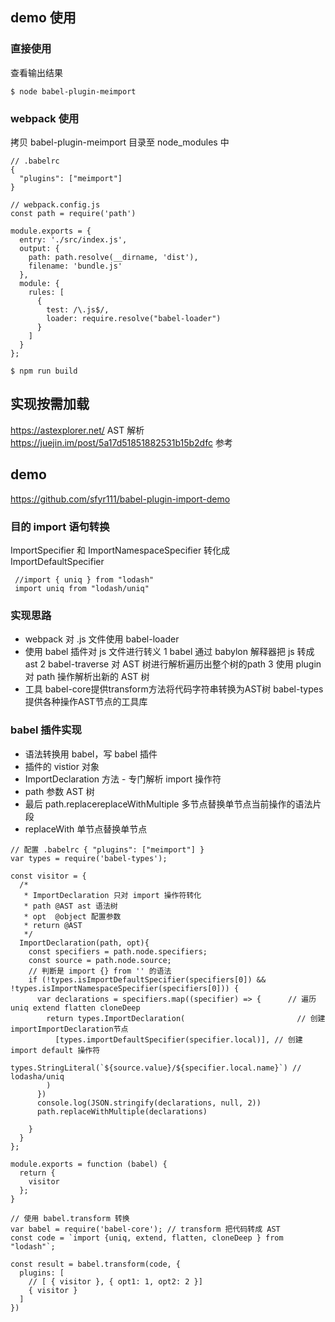 ## demo 使用
### 直接使用
查看输出结果
```$xslt
$ node babel-plugin-meimport 
```

### webpack 使用
拷贝 babel-plugin-meimport 目录至 node_modules 中
```$xslt
// .babelrc
{
  "plugins": ["meimport"]
}
```
```$xslt
// webpack.config.js
const path = require('path')

module.exports = {
  entry: './src/index.js',
  output: {
    path: path.resolve(__dirname, 'dist'),
    filename: 'bundle.js'
  },
  module: {
    rules: [
      {
        test: /\.js$/,
        loader: require.resolve("babel-loader")
      }
    ]
  }
};
```
```$xslt
$ npm run build
```


## 实现按需加载
https://astexplorer.net/ AST 解析
https://juejin.im/post/5a17d51851882531b15b2dfc 参考

## demo 
https://github.com/sfyr111/babel-plugin-import-demo

### 目的 import 语句转换
ImportSpecifier 和 ImportNamespaceSpecifier 转化成 ImportDefaultSpecifier

```
 //import { uniq } from "lodash"
 import uniq from "lodash/uniq"
```

### 实现思路
+ webpack 对 .js 文件使用 babel-loader
+ 使用 babel 插件对 js 文件进行转义
1 babel 通过 babylon 解释器把 js 转成 ast 
2 babel-traverse 对 AST 树进行解析遍历出整个树的path
3 使用 plugin 对 path 操作解析出新的 AST 树
+ 工具
babel-core提供transform方法将代码字符串转换为AST树
babel-types提供各种操作AST节点的工具库

### babel 插件实现
+ 语法转换用 babel，写 babel 插件
+ 插件的 vistior 对象
+ ImportDeclaration 方法 - 专门解析 import 操作符
+ path 参数 AST 树
+ 最后 path.replacereplaceWithMultiple 多节点替换单节点当前操作的语法片段
+ replaceWith 单节点替换单节点
```
// 配置 .babelrc { "plugins": ["meimport"] }
var types = require('babel-types');

const visitor = {
  /*
   * ImportDeclaration 只对 import 操作符转化
   * path @AST ast 语法树
   * opt  @object 配置参数
   * return @AST
   */
  ImportDeclaration(path, opt){
    const specifiers = path.node.specifiers;
    const source = path.node.source;
    // 判断是 import {} from '' 的语法
    if (!types.isImportDefaultSpecifier(specifiers[0]) && !types.isImportNamespaceSpecifier(specifiers[0])) {
      var declarations = specifiers.map((specifier) => {      // 遍历  uniq extend flatten cloneDeep
        return types.ImportDeclaration(                         // 创建importImportDeclaration节点
          [types.importDefaultSpecifier(specifier.local)], // 创建 import default 操作符
          types.StringLiteral(`${source.value}/${specifier.local.name}`) // lodasha/uniq 
        )
      })
      console.log(JSON.stringify(declarations, null, 2))
      path.replaceWithMultiple(declarations)

    }
  }
};

module.exports = function (babel) {
  return {
    visitor
  };
}
```
```
// 使用 babel.transform 转换
var babel = require('babel-core'); // transform 把代码转成 AST
const code = `import {uniq, extend, flatten, cloneDeep } from "lodash"`;

const result = babel.transform(code, {
  plugins: [
    // [ { visitor }, { opt1: 1, opt2: 2 }]
    { visitor }
  ]
})
```
